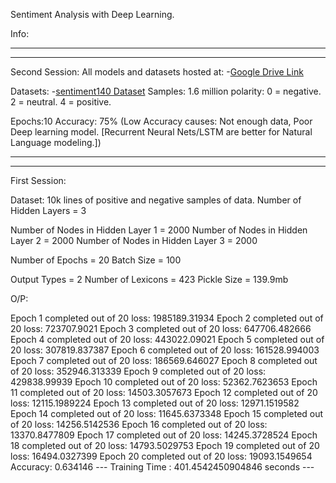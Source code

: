 Sentiment Analysis with Deep Learning.

Info:
_____________________________________________________________________________
_____________________________________________________________________________
Second Session:
All models and datasets hosted at:
-[Google Drive Link](https://drive.google.com/file/d/0ByGkmmuU1ZZyQkRfZWxIdUdUeTQ/view?usp=sharing)

Datasets:
-[sentiment140 Dataset](http://help.sentiment140.com/for-students/) 
Samples: 1.6 million
polarity: 0 = negative. 2 = neutral. 4 = positive.

Epochs:10
Accuracy: 75%
(Low Accuracy causes: Not enough data, Poor Deep learning model. [Recurrent Neural Nets/LSTM are better for Natural Language modeling.])

_____________________________________________________________________________
_____________________________________________________________________________

First Session:

Dataset: 10k lines of positive and negative samples of data.
Number of Hidden Layers = 3

Number of Nodes in Hidden Layer 1 = 2000
Number of Nodes in Hidden Layer 2 = 2000
Number of Nodes in Hidden Layer 3 = 2000

Number of Epochs = 20
Batch Size = 100

Output Types = 2
Number of Lexicons = 423
Pickle Size = 139.9mb

O/P:

Epoch 1 completed out of 20 loss: 1985189.31934
Epoch 2 completed out of 20 loss: 723707.9021
Epoch 3 completed out of 20 loss: 647706.482666
Epoch 4 completed out of 20 loss: 443022.09021
Epoch 5 completed out of 20 loss: 307819.837387
Epoch 6 completed out of 20 loss: 161528.994003
Epoch 7 completed out of 20 loss: 186569.646027
Epoch 8 completed out of 20 loss: 352946.313339
Epoch 9 completed out of 20 loss: 429838.99939
Epoch 10 completed out of 20 loss: 52362.7623653
Epoch 11 completed out of 20 loss: 14503.3057673
Epoch 12 completed out of 20 loss: 12115.1989224
Epoch 13 completed out of 20 loss: 12971.1519582
Epoch 14 completed out of 20 loss: 11645.6373348
Epoch 15 completed out of 20 loss: 14256.5142536
Epoch 16 completed out of 20 loss: 13370.8477809
Epoch 17 completed out of 20 loss: 14245.3728524
Epoch 18 completed out of 20 loss: 14793.5029753
Epoch 19 completed out of 20 loss: 16494.0327399
Epoch 20 completed out of 20 loss: 19093.1549654
Accuracy: 0.634146
--- Training Time : 401.4542450904846 seconds ---
